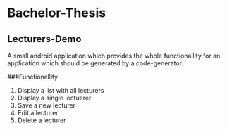 # Bachelor-Thesis
## Lecturers-Demo
A small android application which provides the whole functionallity for an application which should be generated by a code-generator.

###Functionallity
1. Display a list with all lecturers
1. Display a single lectuerer
1. Save a new lecturer
1. Edit a lecturer
1. Delete a lecturer
